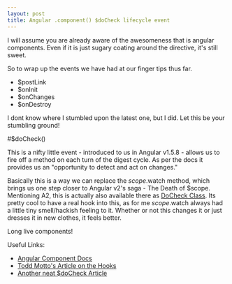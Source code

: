 ```yaml
---
layout: post
title: Angular .component() $doCheck lifecycle event 
---
```


I will assume you are already aware of the awesomeness that is angular components. Even if it is just sugary coating around the directive, it's still sweet. 

So to wrap up the events we have had at our finger tips thus far.

* $postLink
* $onInit
* $onChanges
* $onDestroy

I dont know where I stumbled upon the latest one, but I did. Let this be your stumbling ground!

#$doCheck()

This is a nifty little event - introduced to us in Angular v1.5.8 - allows us to fire off a method on each turn of the digest cycle. As per the docs it provides us an "opportunity to detect and act on changes."

Basically this is a way we can replace the $scope.$watch method, which brings us one step closer to Angular v2's saga - The Death of $scope. Mentioning A2, this is actually also available there as [DoCheck Class](https://angular.io/docs/ts/latest/api/core/index/DoCheck-class.html).
Its pretty cool to have a real hook into this, as for me $scope.$watch always had a little tiny smell/hackish feeling to it. Whether or not this changes it or just dresses it in new clothes, it feels better. 

Long live components! 

Useful Links:

* [Angular Component Docs](https://docs.angularjs.org/guide/component)
* [Todd Motto's Article on the Hooks](https://toddmotto.com/angular-1-5-lifecycle-hooks)
* [Another neat $doCheck Article](http://www.kristofdegrave.be/2016/07/component-lifecycle-docheck-angular-15x_22.html)
